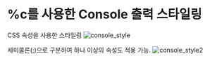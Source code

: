 # %c를 사용한 Console 출력 스타일링



CSS 속성을 사용한 스타일링
![console_style](https://cloud.githubusercontent.com/assets/13896252/22984413/a169829e-f3e8-11e6-8f81-db973fb3c9c0.png)

세미콜론(;)으로 구분하여 하나 이상의 속성도 적용 가능.
![console_style2](https://cloud.githubusercontent.com/assets/13896252/22984410/a1662e82-f3e8-11e6-96a4-6d93973be0df.png)

